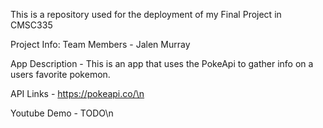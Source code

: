 This is a repository used for the deployment of my Final Project in CMSC335

Project Info:
Team Members - Jalen Murray     

App Description - This is an app that uses the PokeApi to gather info on a users favorite pokemon.

API Links - https://pokeapi.co/\n

Youtube Demo - TODO\\n
